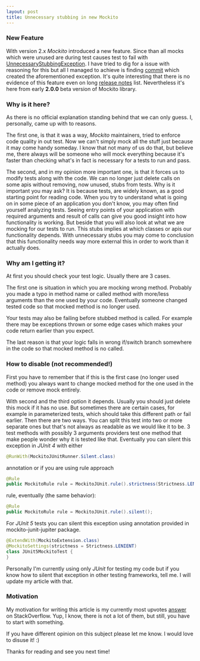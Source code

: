 ```yaml
---
layout: post
title: Unnecessary stubbing in new Mockito
---
```


### New Feature

With version 2.x _Mockito_ introduced a new feature. Since than all mocks which were unused are during test causes test to fail with [UnnecessaryStubbingException](https://github.com/mockito/mockito/blob/release/2.x/src/main/java/org/mockito/exceptions/misusing/UnnecessaryStubbingException.java). I have tried to dig for a issue with reasoning for this but all I managed to achieve is finding [commit](https://github.com/mockito/mockito/commit/0214dbfec662f920f9180539b774840249398aa6#diff-6d2ff66e977b4dedb5417e0a2778057c) which created the aforementioned exception. It's quite interesting that there is no evidence of this feature even on long [release notes](https://github.com/mockito/mockito/blob/release/2.x/doc/release-notes/official.md) list. Nevertheless it's here from early **2.0.0** beta version of Mockito library.

### Why is it here?

As there is no official explanation standing behind that we can only guess. I, personally, came up with to reasons. 

The first one, is that it was a way, _Mockito_ maintainers, tried to enforce code quality in out test. Now we can't simply mock all the stuff just because it may come handy someday. I know that not many of us do that, but believe me, there always will be someone who will mock everything because it's faster than checking what's in fact is necessary for a tests to run and pass.

The second, and in my opinion more important one, is that it forces us to modify tests along with the code. We can no longer just delete calls on some apis without removing, now unused, stubs from tests. Why is it important you may ask? It is because tests, are widely known, as a good starting point for reading code. When you try to understand what is going on in some piece of an application you don't know, you may often find yourself analyzing tests. Seeing entry points of your application with required arguments and result of calls can give you good insight into how functionality is working. But beside that you will also look at what we are mocking for our tests to run. This stubs implies at which classes or apis our functionality depends. With unnecessary stubs you may come to conclusion that this functionality needs way more external this in order to work than it actually does. 

### Why am I getting it?

At first you should check your test logic. Usually there are 3 cases. 

The first one is situation in which you are mocking wrong method. Probably you made a typo in method name or called method with more/less arguments than the one used by your code. Eventually someone changed tested code so that mocked method is no longer used. 

Your tests may also be failing before stubbed method is called. For example there may be exceptions thrown or some edge cases which makes your code return earlier than you expect.

The last reason is that your logic falls in wrong if/switch branch somewhere in the code so that mocked method is no called.

### How to disable (not recommended!)

First you have to remember that if this is the first case (no longer used method) you always want to change mocked method for the one used in the code or remove mock entirely. 

With second and the third option it depends. Usually you should just delete this mock if it has no use. But sometimes there are certain cases, for example in parameterized tests, which should take this different path or fail earlier. Then there are two ways. You can split this test into two or more separate ones but that's not always as readable as we would like it to be. 3 test methods with possibly 3 arguments providers test one method that make people wonder why it is tested like that. Eventually you can silent this exception in _JUnit 4_ with either 

```java
@RunWith(MockitoJUnitRunner.Silent.class) 
```

annotation or if you are using rule approach

```java
@Rule
public MockitoRule rule = MockitoJUnit.rule().strictness(Strictness.LENIENT); 
```

rule, eventually (the same behavior):

```java
@Rule
public MockitoRule rule = MockitoJUnit.rule().silent(); 
```

For _JUnit 5_ tests you can silent this exception using annotation provided in mockito-junit-jupiter package.

```java
@ExtendWith(MockitoExtension.class)
@MockitoSettings(strictness = Strictness.LENIENT)
class JUnit5MockitoTest {
} 
```

Personally I'm currently using only _JUnit_ for testing my code but if you know how to silent that exception in other testing frameworks, tell me. I will update my article with that.

### Motivation

My motivation for writing this article is my currently most upvotes [answer](https://stackoverflow.com/questions/42947613/how-to-resolve-unneccessary-stubbing-exception?answertab=votes#tab-top) on StackOverflow. Yup, I know, there is not a lot of them, but still, you have to start with something. 


If you have different opinion on this subject please let me know. I would love to disuse it! :)

Thanks for reading and see you next time!